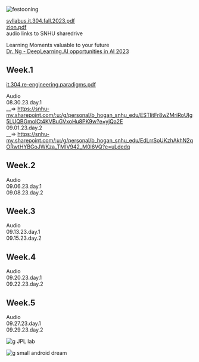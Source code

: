 ![festooning](https://github.com/bbe2/instructor.brian/assets/59778456/52834799-fe5e-49ab-80fc-24191da1224d)

[syllabus.it.304.fall.2023.pdf](https://github.com/bbe2/instructor.brian/files/12490135/syllabus.it.304.fall.2023.pdf)  
[zion.pdf](https://github.com/bbe2/instructor.brian/files/12494131/zion.pdf)  
audio links to SNHU sharedrive  

Learning Moments valuable to your future  
[Dr. Ng - DeepLearning.AI opportunities in AI 2023](https://www.youtube.com/watch?v=5p248yoa3oE)  


## Week.1  
[it.304.re-engineering.paradigms.pdf](https://github.com/bbe2/instructor.brian/files/12475703/it.304.re-engineering.paradigms.pdf)   

Audio  
08.30.23.day.1  
__=>  https://snhu-my.sharepoint.com/:u:/g/personal/b_hogan_snhu_edu/ESTlitFr8wZMriRoUIg5LUQBGmolCt4KVBuGVxoHu8PK9w?e=yjQa2E  
09.01.23.day.2  
__=>  https://snhu-my.sharepoint.com/:u:/g/personal/b_hogan_snhu_edu/EdLrrSoUKzhAkhN2qORwtHYBGoJWKza_TMIV942_M0l6VQ?e=uLdedq  


## Week.2  

Audio  
09.06.23.day.1  
09.08.23.day.2  

## Week.3  

Audio  
09.13.23.day.1  
09.15.23.day.2  

## Week.4  

Audio  
09.20.23.day.1  
09.22.23.day.2  


## Week.5  

Audio   
09.27.23.day.1  
09.29.23.day.2  




![g JPL lab](https://github.com/bbe2/instructor.brian/assets/59778456/0a999b9c-e3c3-40f7-9b09-0d91b4df0537)  

![g small android dream](https://github.com/bbe2/instructor.brian/assets/59778456/966e1306-7a87-4a83-b66b-07b7728c3fde)


